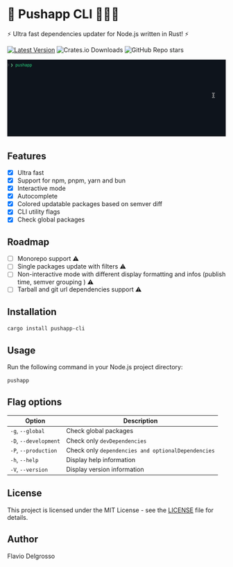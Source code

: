 # 🚀 Pushapp CLI 🏋🏻‍♂️

⚡ Ultra fast dependencies updater for Node.js written in Rust! ⚡

[![Latest Version]][crates.io] ![Crates.io Downloads](https://img.shields.io/crates/d/pushapp-cli) ![GitHub Repo stars](https://img.shields.io/github/stars/flaviodelgrosso/pushapp?style=flat)

[Latest Version]: https://img.shields.io/crates/v/pushapp-cli.svg
[crates.io]: https://crates.io/crates/pushapp-cli

![image](pushapp-cli.gif)

## Features

- [x] Ultra fast
- [x] Support for npm, pnpm, yarn and bun
- [x] Interactive mode
- [x] Autocomplete
- [x] Colored updatable packages based on semver diff
- [x] CLI utility flags
- [x] Check global packages

## Roadmap

- [ ] Monorepo support ⚠️
- [ ] Single packages update with filters ⚠️
- [ ] Non-interactive mode with different display formatting and infos (publish time, semver grouping ) ⚠️
- [ ] Tarball and git url dependencies support ⚠️

## Installation

```bash
cargo install pushapp-cli
```

## Usage

Run the following command in your Node.js project directory:

```bash
pushapp
```

## Flag options

| Option                              | Description                                                   |
|-------------------------------------|-------------------------------------------------------------- |
| `-g`, `--global`                    | Check global packages                                         |
| `-D`, `--development`               | Check only `devDependencies`                                  |
| `-P`, `--production`                | Check only `dependencies and optionalDependencies`            |
| `-h`, `--help`                      | Display help information                                      |
| `-V`, `--version`                   | Display version information                                   |

## License

This project is licensed under the MIT License - see the [LICENSE](LICENSE) file for details.

## Author

Flavio Delgrosso
